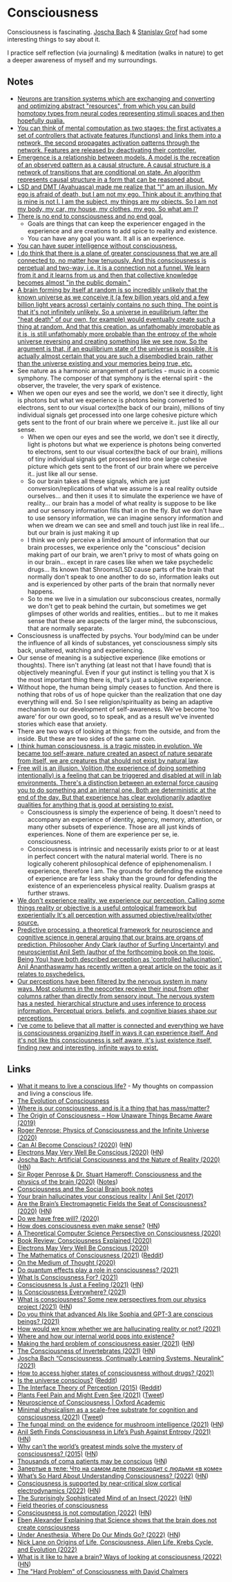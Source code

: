 # Consciousness

Consciousness is fascinating. [Joscha Bach](https://www.youtube.com/results?search_query=joscha+bach+consciousness) & [Stanislav Grof](https://www.youtube.com/results?search_query=Stanislav+Grof+) had some interesting things to say about it.

I practice self reflection (via journaling) & meditation (walks in nature) to get a deeper awareness of myself and my surroundings.

## Notes

- [Neurons are transition systems which are exchanging and converting and optimizing abstract "resources", from which you can build homotopy types from neural codes representing stimuli spaces and then hopefully qualia.](https://twitter.com/drbeefsupreme/status/1518084355037536256)
- [You can think of mental computation as two stages: the first activates a set of controllers that activate features (functions) and links them into a network, the second propagates activation patterns through the network. Features are released by deactivating their controller.](https://twitter.com/Plinz/status/1518062698600497152)
- [Emergence is a relationship between models. A model is the recreation of an observed pattern as a causal structure. A causal structure is a network of transitions that are conditional on state. An algorithm represents causal structure in a form that can be reasoned about.](https://twitter.com/Plinz/status/1518335581104730112)
- [LSD and DMT (Ayahuasca) made me realize that "I" am an illusion. My ego is afraid of death, but I am not my ego. Think about it: anything that is mine is not I. I am the subject, my things are my objects. So I am not my body, my car, my house, my clothes, my ego. So what am I?](https://www.reddit.com/r/Psychonaut/comments/7sec24/does_any_psychedelic_allow_you_to_make_peace_with/)
- [There is no end to consciousness and no end goal.](https://www.reddit.com/r/Psychonaut/comments/7lu9wr/what_is_the_end_goal_of_consiousness_is_it_to_all/)
  - Goals are things that can keep the experiencer engaged in the experience and are creations to add spice to reality and existence.
  - You can have any goal you want. It all is an experience.
- [You can have super intelligence without consciousness.](https://www.youtube.com/watch?v=XbOP0IKpsZ0)
- [I do think that there is a plane of greater consciousness that we are all connected to, no matter how tenuously. And this consciousness is perpetual and two-way, i.e. it is a connection not a funnel. We learn from it and it learns from us and then that collective knowledge becomes almost "in the public domain."](https://www.reddit.com/r/Psychonaut/comments/5stu4t/consciousness_is_an_entity_our_brains_receive/ddhudyg/)
- [A brain forming by itself at random is so incredibly unlikely that the known universe as we conceive it (a few billion years old and a few billion light years across) certainly contains no such thing. The point is that it's not infinitely unlikely. So a universe in equilibrium (after the "heat death" of our own, for example) would eventually create such a thing at random. And that this creation, as unfathomably improbable as it is, is still unfathomably more probable than the entropy of the whole universe reversing and creating something like we see now. So the argument is that, if an equilibrium state of the universe is possible, it is actually almost certain that you are such a disembodied brain, rather than the universe existing and your memories being true, etc.](https://www.reddit.com/r/askscience/comments/79ylpn/what_in_laymans_terms_is_a_boltzmann_brain/dp6wdg2/ "permalink")
- See nature as a harmonic arrangement of particles - music in a cosmic symphony. The composer of that symphony is the eternal spirit - the observer, the traveler, the very spark of existence.
- When we open our eyes and see the world, we don't see it directly, light is photons but what we experience is photons being converted to electrons, sent to our visual cortex(the back of our brain), millions of tiny individual signals get processed into one large cohesive picture which gets sent to the front of our brain where we perceive it.. just like all our sense.
  - When we open our eyes and see the world, we don't see it directly, light is photons but what we experience is photons being converted to electrons, sent to our visual cortex(the back of our brain), millions of tiny individual signals get processed into one large cohesive picture which gets sent to the front of our brain where we perceive it.. just like all our sense.
  - So our brain takes all these signals, which are just conversion/replications of what we assume is a real reality outside ourselves... and then it uses it to simulate the experience we have of reality... our brain has a model of what reality is suppose to be like and our sensory information fills that in on the fly. But we don't have to use sensory information, we can imagine sensory information and when we dream we can see and smell and touch just like in real life... but our brain is just making it up
  - I think we only perceive a limited amount of information that our brain processes, we experience only the "conscious" decision making part of our brain, we aren't privy to most of whats going on in our brain... except in rare cases like when we take psychedelic drugs... Its known that Shrooms/LSD cause parts of the brain that normally don't speak to one another to do so, information leaks out and is experienced by other parts of the brain that normally never happens.
  - So to me we live in a simulation our subconscious creates, normally we don't get to peak behind the curtain, but sometimes we get glimpses of other worlds and realities, entities... but to me it makes sense that these are aspects of the larger mind, the subconscious, that are normally separate.
- Consciousness is unaffected by psychs. Your body/mind can be under the influence of all kinds of substances, yet consciousness simply sits back, unaltered, watching and experiencing.
- Our sense of meaning is a subjective experience (like emotions or thoughts). There isn't anything (at least not that I have found) that is objectively meaningful. Even if your gut instinct is telling you that X is the most important thing there is, that's just a subjective experience.
- Without hope, the human being simply ceases to function. And there is nothing that robs of us of hope quicker than the realization that one day everything will end. So I see religion/spirituality as being an adaptive mechanism to our development of self-awareness. We've become 'too aware' for our own good, so to speak, and as a result we've invented stories which ease that anxiety.
- There are two ways of looking at things: from the outside, and from the inside. But these are two sides of the same coin.
- [I think human consciousness, is a tragic misstep in evolution. We became too self-aware, nature created an aspect of nature separate from itself, we are creatures that should not exist by natural law](https://www.youtube.com/watch?v=O93EtnBD3ng).
- [Free will is an illusion. Volition (the experience of doing something intentionally) is a feeling that can be triggered and disabled at will in lab environments. There's a distinction between an external force causing you to do something and an internal one. Both are deterministic at the end of the day. But that experience has clear evolutionarily adaptive qualities for anything that is good at persisting to exist.](https://www.reddit.com/r/RationalPsychonaut/comments/ghhyd6/why_people_say_they_believe_a_dmt_breakthrough/)
  - Consciousness is simply the experience of being. It doesn't need to accompany an experience of identity, agency, memory, attention, or many other subsets of experience. Those are all just kinds of experiences. None of them are experience per se, ie. consciousness.
  - Consciousness is intrinsic and necessarily exists prior to or at least in perfect concert with the natural material world. There is no logically coherent philosophical defence of epiphenomenalism. I experience, therefore I am. The grounds for defending the existence of experience are far less shaky than the ground for defending the existence of an experienceless physical reality. Dualism grasps at further straws.
- [We don't experience reality, we experience our perception. Calling some things reality or objective is a useful ontological framework but experientially It's all perception with assumed objective/reality/other source.](https://www.reddit.com/r/RationalPsychonaut/comments/jhjeai/what_irrational_things_are_frowned_upon_by_the/)
- [Predictive processing, a theoretical framework for neuroscience and cognitive science in general arguing that our brains are organs of prediction. Philosopher Andy Clark (author of Surfing Uncertainty) and neuroscientist Anil Seth (author of the forthcoming book on the topic, Being You) have both described perception as 'controlled hallucination'. Anil Ananthaswamy has recently written a great article on the topic as it relates to psychedelics.](https://www.reddit.com/r/RationalPsychonaut/comments/oizsex/this_michael_pollan_quote_really_altered_my/)
- [Our perceptions have been filtered by the nervous system in many ways. Most columns in the neocortex receive their input from other columns rather than directly from sensory input. The nervous system has a nested, hierarchical structure and uses inference to process information. Perceptual priors, beliefs, and cognitive biases shape our perceptions.](https://www.reddit.com/r/RationalPsychonaut/comments/oouz0u/aldous_huxleys_last_essay_shakespeare_and/)
- [I've come to believe that all matter is connected and everything we have is consciousness organizing itself in ways it can experience itself. And it's not like this consciousness is self aware, it's just existence itself, finding new and interesting, infinite ways to exist.](https://www.reddit.com/r/Psychonaut/comments/spq7qk/is_there_anyone_here_who_ided_as_an_atheist_then/)

## Links

- [What it means to live a conscious life?](https://medium.com/@nikitavoloboev/what-it-means-to-live-a-conscious-life-c96f6517077) - My thoughts on compassion and living a conscious life.
- [The Evolution of Consciousness](https://www.youtube.com/watch?v=XbOP0IKpsZ0)
- [Where is our consciousness, and is it a thing that has mass/matter?](https://www.quora.com/Where-is-our-consciousness-and-is-it-a-thing-that-has-mass-matter/answer/Paul-King-2)
- [The Origin of Consciousness – How Unaware Things Became Aware (2019)](https://www.youtube.com/watch?v=H6u0VBqNBQ8)
- [Roger Penrose: Physics of Consciousness and the Infinite Universe (2020)](https://overcast.fm/+OcVcF49c8)
- [Can AI Become Conscious? (2020)](https://cacm.acm.org/news/244846-can-ai-become-conscious/fulltext) ([HN](https://news.ycombinator.com/item?id=23157312))
- [Electrons May Very Well Be Conscious (2020)](http://nautil.us//blog/electrons-may-very-well-be-conscious) ([HN](https://news.ycombinator.com/item?id=23215877))
- [Joscha Bach: Artificial Consciousness and the Nature of Reality (2020)](https://overcast.fm/+OcVcduJ_s) ([HN](https://news.ycombinator.com/item?id=23923183))
- [Sir Roger Penrose & Dr. Stuart Hameroff: Consciousness and the physics of the brain (2020)](https://www.youtube.com/watch?v=xGbgDf4HCHU) ([Notes](https://news.ycombinator.com/item?id=24090384))
- [Consciousness and the Social Brain book notes](https://leontrolski.github.io/consciousness.html)
- [Your brain hallucinates your conscious reality | Anil Set (2017)](https://www.youtube.com/watch?v=lyu7v7nWzfo)
- [Are the Brain’s Electromagnetic Fields the Seat of Consciousness? (2020)](http://nautil.us/blog/are-the-brains-electromagnetic-fields-the-seat-of-consciousness) ([HN](https://news.ycombinator.com/item?id=24906232))
- [Do we have free will? (2020)](https://twitter.com/dan_abramov/status/1322140012184543233)
- [How does consciousness even make sense?](http://niklasbuehler.com/blog/consciousness.html) ([HN](https://news.ycombinator.com/item?id=25039045))
- [A Theoretical Computer Science Perspective on Consciousness (2020)](https://arxiv.org/ftp/arxiv/papers/2011/2011.09850.pdf)
- [Book Review: Consciousness Explained (2020)](https://www.daniellowengrub.com/blog/2020/02/08/consciousness-explained)
- [Electrons May Very Well Be Conscious (2020)](http://nautil.us/issue/94/evolving/electrons-may-very-well-be-conscious)
- [The Mathematics of Consciousness (2021)](https://www.youtube.com/watch?v=efVBUDnD_no) ([Reddit](https://www.reddit.com/r/RationalPsychonaut/comments/ku2v56/the_mathematics_of_consciousness_with_physicist/))
- [On the Medium of Thought (2020)](https://qualiacomputing.com/2020/12/12/on-the-medium-of-thought/)
- [Do quantum effects play a role in consciousness? (2021)](https://physicsworld.com/a/do-quantum-effects-play-a-role-in-consciousness/)
- [What Is Consciousness For? (2021)](https://durmonski.com/lay-summaries/what-is-consciousness-for/)
- [Consciousness Is Just a Feeling (2021)](https://nautil.us/issue/98/mind/consciousness-is-just-a-feeling) ([HN](https://news.ycombinator.com/item?id=26343571))
- [Is Consciousness Everywhere? (2021)](https://thereader.mitpress.mit.edu/is-consciousness-everywhere/)
- [What is consciousness? Some new perspectives from our physics project (2021)](https://writings.stephenwolfram.com/2021/03/what-is-consciousness-some-new-perspectives-from-our-physics-project/) ([HN](https://news.ycombinator.com/item?id=26544651))
- [Do you think that advanced AIs like Sophia and GPT-3 are conscious beings? (2021)](https://www.reddit.com/r/RationalPsychonaut/comments/mgdnhz/in_your_own_opinion_do_you_think_that_advanced/)
- [How would we know whether we are hallucinating reality or not? (2021)](https://www.reddit.com/r/RationalPsychonaut/comments/mq1dxc/how_would_we_know_whether_we_are_hallucinating/)
- [Where and how our internal world pops into existence?](https://twitter.com/paraschopra/status/1386377277475201024)
- [Making the hard problem of consciousness easier (2021)](https://science.sciencemag.org/content/372/6545/911) ([HN](https://news.ycombinator.com/item?id=27323401))
- [The Consciousness of Invertebrates (2021)](https://lithub.com/how-science-has-revealed-the-inner-consciousness-of-invertebrates) ([HN](https://news.ycombinator.com/item?id=27437772))
- [Joscha Bach “Consciousness, Continually Learning Systems, Neuralink” (2021)](https://overcast.fm/+Ts8MgwgGE)
- [How to access higher states of consciousness without drugs? (2021)](https://www.reddit.com/r/RationalPsychonaut/comments/oett7k/how_to_access_higher_states_of_consciousness/)
- [Is the universe conscious?](https://www.popularmechanics.com/science/a36329671/is-the-universe-conscious/) ([Reddit](https://www.reddit.com/r/RationalPsychonaut/comments/oo8v1o/is_the_universe_conscious/))
- [The Interface Theory of Perception (2015)](https://link.springer.com/article/10.3758/s13423-015-0890-8) ([Reddit](https://www.reddit.com/r/RationalPsychonaut/comments/oouz0u/aldous_huxleys_last_essay_shakespeare_and/h62a1hd))
- [Plants Feel Pain and Might Even See (2021)](https://nautil.us/issue/104/harmony/plants-feel-pain-and-might-even-see) ([Tweet](https://twitter.com/ndiakopoulos/status/1418955640752545793))
- [Neuroscience of Consciousness | Oxford Academic](https://academic.oup.com/nc)
- [Minimal physicalism as a scale-free substrate for cognition and consciousness (2021)](https://academic.oup.com/nc/article/2021/2/niab013/6334115) ([Tweet](https://twitter.com/drmichaellevin/status/1422190382645923842))
- [The fungal mind: on the evidence for mushroom intelligence (2021)](https://psyche.co/ideas/the-fungal-mind-on-the-evidence-for-mushroom-intelligence) ([HN](https://news.ycombinator.com/item?id=28406931))
- [Anil Seth Finds Consciousness in Life’s Push Against Entropy (2021)](https://www.quantamagazine.org/anil-seth-finds-consciousness-in-lifes-push-against-entropy-20210930/) ([HN](https://news.ycombinator.com/item?id=28724072))
- [Why can’t the world’s greatest minds solve the mystery of consciousness? (2015)](https://www.theguardian.com/science/2015/jan/21/-sp-why-cant-worlds-greatest-minds-solve-mystery-consciousness) ([HN](https://news.ycombinator.com/item?id=28928430))
- [Thousands of coma patients may be conscious](https://www.sciencefocus.com/the-human-body/comas-conscious-communicate/) ([HN](https://news.ycombinator.com/item?id=29749643))
- [Запертые в теле: Что на самом деле происходит с людьми «в коме»](https://www.wonderzine.com/wonderzine/health/wellness/241525-half-alive)
- [What’s So Hard About Understanding Consciousness? (2022)](https://nautil.us/whats-so-hard-about-understanding-consciousness-13877/) ([HN](https://news.ycombinator.com/item?id=30190875))
- [Consciousness is supported by near-critical slow cortical electrodynamics (2022)](https://www.pnas.org/content/119/7/e2024455119) ([HN](https://news.ycombinator.com/item?id=30350261))
- [The Surprisingly Sophisticated Mind of an Insect (2022)](https://www.noemamag.com/the-surprisingly-sophisticated-mind-of-an-insect/) ([HN](https://news.ycombinator.com/item?id=31483462))
- [Field theories of consciousness](http://www.scholarpedia.org/article/Field_theories_of_consciousness)
- [Consciousness is not computation (2022)](https://joe-antognini.github.io/ml/consciousness) ([HN](https://news.ycombinator.com/item?id=31791126))
- [Eben Alexander Explaining that Science shows that the brain does not create consciousness](https://www.reddit.com/r/HighStrangeness/comments/w3rhza/neurosurgeon_dr_eben_alexander_explaining_that/)
- [Under Anesthesia, Where Do Our Minds Go? (2022)](https://nautil.us/under-anesthesia-where-do-our-minds-go-20845/) ([HN](https://news.ycombinator.com/item?id=32246987))
- [Nick Lane on Origins of Life, Consciousness, Alien Life, Krebs Cycle, and Evolution (2022)](https://www.youtube.com/watch?v=4vqYJIyBis0)
- [What is it like to have a brain? Ways of looking at consciousness (2022)](https://lareviewofbooks.org/article/what-is-it-like-to-have-a-brain-on-patrick-houses-nineteen-ways-of-looking-at-consciousness/) ([HN](https://news.ycombinator.com/item?id=33169040))
- [The "Hard Problem" of Consciousness with David Chalmers](https://www.youtube.com/watch?v=xy2vzhwdkpM)
